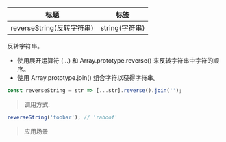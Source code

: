 | 标题                      | 标签           |
| ------------------------- | -------------- |
| reverseString(反转字符串) | string(字符串) |

反转字符串。

- 使用展开运算符 (...) 和 Array.prototype.reverse() 来反转字符串中字符的顺序。
- 使用 Array.prototype.join() 组合字符以获得字符串。

```js
const reverseString = str => [...str].reverse().join('');
```

> 调用方式:

```js
reverseString('foobar'); // 'raboof'
```

> 应用场景

